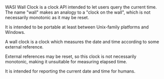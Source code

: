WASI Wall Clock is a clock API intended to let users query the current
time. The name "wall" makes an analogy to a "clock on the wall", which
is not necessarily monotonic as it may be reset.

It is intended to be portable at least between Unix-family platforms and
Windows.

A wall clock is a clock which measures the date and time according to
some external reference.

External references may be reset, so this clock is not necessarily
monotonic, making it unsuitable for measuring elapsed time.

It is intended for reporting the current date and time for humans.